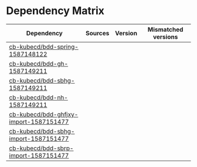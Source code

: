# Dependency Matrix

Dependency | Sources | Version | Mismatched versions
---------- | ------- | ------- | -------------------
[cb-kubecd/bdd-spring-1587148122](https://github.com/cb-kubecd/bdd-spring-1587148122.git) |  | []() | 
[cb-kubecd/bdd-gh-1587149211](https://github.com/cb-kubecd/bdd-gh-1587149211.git) |  | []() | 
[cb-kubecd/bdd-sbhg-1587149211](https://github.com/cb-kubecd/bdd-sbhg-1587149211.git) |  | []() | 
[cb-kubecd/bdd-nh-1587149211](https://github.com/cb-kubecd/bdd-nh-1587149211.git) |  | []() | 
[cb-kubecd/bdd-ghfjxy-import-1587151477](https://github.com/cb-kubecd/bdd-ghfjxy-import-1587151477.git) |  | []() | 
[cb-kubecd/bdd-sbhg-import-1587151477](https://github.com/cb-kubecd/bdd-sbhg-import-1587151477.git) |  | []() | 
[cb-kubecd/bdd-sbrp-import-1587151477](https://github.com/cb-kubecd/bdd-sbrp-import-1587151477.git) |  | []() | 
